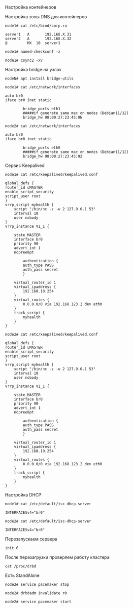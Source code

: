 Настройка контейнеров

Настройка зоны DNS для контейнеров
```
node1# cat /etc/bind/corp.ru
```
```
server1   A       192.168.X.31
server2   A       192.168.X.32
@         MX  10  server1
```

```
node1# named-checkconf -z

node1# csync2 -xv
```

Настройка bridge на узлах 
```
nodeN# apt install bridge-utils
```
```
node1# cat /etc/network/interfaces
```
```
auto br0
iface br0 inet static

        bridge_ports eth1
        #####if generate same mac on nodes (Debian11/12)
        bridge_hw 08:00:27:23:45:0N
```
```
node2# cat /etc/network/interfaces
```
```
auto br0
iface br0 inet static

        bridge_ports eth0
        #####if generate same mac on nodes (Debian11/12)
        bridge_hw 08:00:27:23:45:02
```
Сервис Keepalived 
```
node1# cat /etc/keepalived/keepalived.conf
```
```
global_defs {
router_id uMASTER
enable_script_security
script_user root
}
vrrp_script myhealth {
    script "/bin/nc -z -w 2 127.0.0.1 53"
    interval 10
    user nobody
}
vrrp_instance VI_1 {

    state MASTER
    interface br0
    priority 90
    advert_int 1
    nopreempt

        authentication {
        auth_type PASS
        auth_pass secret
        }

    virtual_router_id 1
    virtual_ipaddress {
        192.168.10.254
    }
    virtual_routes {
        0.0.0.0/0 via 192.168.123.2 dev eth0
    }
    track_script {
        myhealth
    }
}

```
```
node2# cat /etc/keepalived/keepalived.conf
```
```
global_defs {
router_id uMASTER
enable_script_security
script_user root
}
vrrp_script myhealth {
    script "/bin/nc -z -w 2 127.0.0.1 53"
    interval 10
    user nobody
}
vrrp_instance VI_1 {

    state MASTER
    interface br0
    priority 90
    advert_int 1
    nopreempt

        authentication {
        auth_type PASS
        auth_pass secret
        }

    virtual_router_id 1
    virtual_ipaddress {
        192.168.10.254
    }
    virtual_routes {
        0.0.0.0/0 via 192.168.123.2 dev eth0
    }
    track_script {
        myhealth
    }
}

```

Настройка DHCP
```
node1# cat /etc/default/isc-dhcp-server
```
```
INTERFACESv4="br0"
```
```
node2# cat /etc/default/isc-dhcp-server
```
```
INTERFACESv4="br0"
```

Перезапускаем сервера
```
init 6
```
После перезагрузки проверяем работу кластера
```
cat /proc/drbd
```
Есть StandAlone

```
node2# service pacemaker stop

node2# drbdadm invalidate r0

node2# service pacemaker start
```

